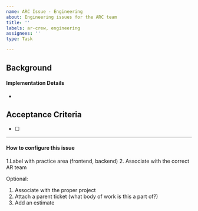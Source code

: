 ```yaml
---
name: ARC Issue - Engineering
about: Engineering issues for the ARC team
title: ''
labels: ar-crew, engineering
assignees: ''
type: Task

---
```


## Background
<!-- What background/context has led to this work?  What problem are we trying to solve? -->

#### Implementation Details
- 

## Acceptance Criteria
<!-- What will be created or happen as a result of this? -->
- [ ] 

---
#### How to configure this issue
1.Label with practice area (frontend, backend)
2. Associate with the correct AR team

Optional:
1. Associate with the proper project
4. Attach a parent ticket (what body of work is this a part of?)
5. Add an estimate
